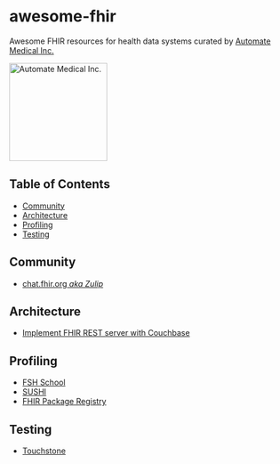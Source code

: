 # awesome-fhir

Awesome FHIR resources for health data systems curated by [Automate Medical Inc.](https://www.automatemedical.com/)

<img width="176" alt="Automate Medical Inc." src="https://user-images.githubusercontent.com/704789/123880097-31e0ac80-d8ff-11eb-996b-1b852b187e6a.png">

## Table of Contents
* [Community](#community)
* [Architecture](#architecture)
* [Profiling](#profiling)
* [Testing](#testing)

## Community
* [chat.fhir.org *aka Zulip*](https://chat.fhir.org/)

## Architecture
* [Implement FHIR REST server with Couchbase](https://blog.couchbase.com/implement-fhir-rest-server-with-couchbase/)

## Profiling
* [FSH School](https://fshschool.org/)
* [SUSHI](https://github.com/FHIR/sushi)
* [FHIR Package Registry](https://registry.fhir.org/)

## Testing
* [Touchstone](https://touchstone.aegis.net/touchstone/)
